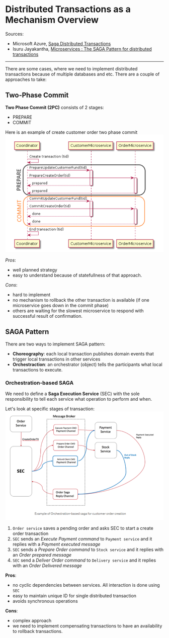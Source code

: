 # Distributed Transactions as a Mechanism Overview
Sources:
- Microsoft Azure, [Saga Distributed Transactions](https://docs.microsoft.com/en-us/azure/architecture/reference-architectures/saga/saga)
- Isuru Jayakantha, [Microservices : The SAGA Pattern for distributed transactions](https://medium.com/@ijayakantha/microservices-the-saga-pattern-for-distributed-transactions-c489d0ac0247)

---
There are some cases, where we need to implement distributed transactions because of multiple databases and etc. There are a couple of approaches to take:

## Two-Phase Commit
**Two Phase Commit (2PC)** consists of 2 stages:
- PREPARE
- COMMIT

Here is an example of create customer order two phase commit
![](pics/2pc-example.png)

*Pros*:
- well planned strategy
- easy to understand because of statefullness of that approach.

*Cons*:
- hard to implement
- no mechanism to rollback the other transaction is available (if one microservice goes down in the commit phase)
- others are waiting for the slowest microservice to respond with successful result of confirmation.

## SAGA Pattern
There are two ways to implement SAGA pattern:
- **Choreography**: each local transaction publishes domain events that trigger local transactions in other services
- **Orchestraction**: an orchestrator (object) tells the participants what local transactions to execute.

### Orchestration-based SAGA
We need to define a **Saga Execution Service** (SEC) with the sole responsibility to tell each service what operation to perform and when.

Let's look at specific stages of transaction:
![](pics/orchestration-based%20saga%20example.png)

1. `Order service` saves a pending order and asks SEC to start a create order transaction
2. `SEC` sends an *Execute Payment command* to `Payment service` and it replies with a *Payment executed message*
3. `SEC` sends a *Prepare Order command* to `Stock service` and it replies with an *Order prepared message*
4. `SEC` send a *Deliver Order command* to `Delivery service` and it replies with an *Order Delivered message*

**Pros**:
- no cyclic dependencies between services. All interaction is done using `SEC`
- easy to maintain unique ID for single distributed transaction
- avoids synchronous operations

**Cons**:
- complex approach
- we need to implement compensating transactions to have an availability to rollback transactions.